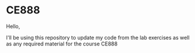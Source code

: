 # CE888
Hello,

I'll be using this repository to update my code from the lab exercises as well as any required material for the course CE888
